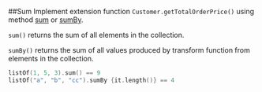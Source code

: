 ##Sum
Implement extension function `Customer.getTotalOrderPrice()` using method
[sum](http://kotlinlang.org/api/latest/jvm/stdlib/kotlin/sum.html) or
[sumBy](http://kotlinlang.org/api/latest/jvm/stdlib/kotlin/sum-by.html).

`sum()` returns the sum of all elements in the collection.

`sumBy()` returns the sum of all values produced by transform function from elements in the collection.

```kotlin
listOf(1, 5, 3).sum() == 9
listOf("a", "b", "cc").sumBy {it.length()} == 4
```